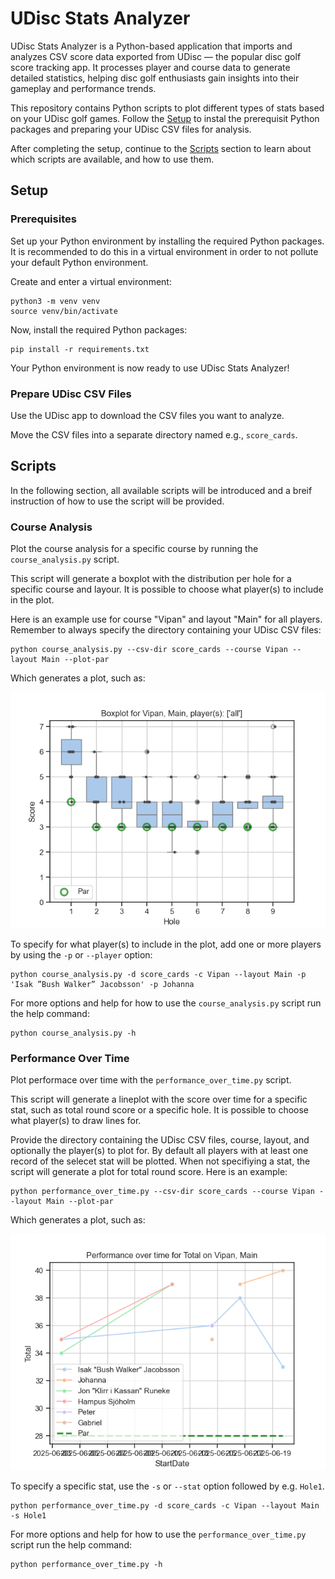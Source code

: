 # UDisc Stats Analyzer

UDisc Stats Analyzer is a Python-based application that imports and analyzes CSV
score data exported from UDisc — the popular disc golf score tracking app. It
processes player and course data to generate detailed statistics, helping disc
golf enthusiasts gain insights into their gameplay and performance trends.

This repository contains Python scripts to plot different types of stats based
on your UDisc golf games. Follow the [Setup](#setup) to instal the prerequisit
Python packages and preparing your UDisc CSV files for analysis.

After completing the setup, continue to the [Scripts](#scripts) section to learn
about which scripts are available, and how to use them.

## Setup

### Prerequisites

Set up your Python environment by installing the required Python packages. It is
recommended to do this in a virtual environment in order to not pollute your
default Python environment.

Create and enter a virtual environment:

```
python3 -m venv venv
source venv/bin/activate
```

Now, install the required Python packages:

```
pip install -r requirements.txt
```

Your Python environment is now ready to use UDisc Stats Analyzer!

### Prepare UDisc CSV Files

Use the UDisc app to download the CSV files you want to analyze.

Move the CSV files into a separate directory named e.g., `score_cards`.

## Scripts

In the following section, all available scripts will be introduced and a breif
instruction of how to use the script will be provided.

### Course Analysis

Plot the course analysis for a specific course by running the
`course_analysis.py` script.

This script will generate a boxplot with the distribution per hole for a
specific course and layour. It is possible to choose what player(s) to include
in the plot.

Here is an example use for course "Vipan" and layout "Main" for all players.
Remember to always specify the directory containing your UDisc CSV files:

```
python course_analysis.py --csv-dir score_cards --course Vipan --layout Main --plot-par
```

Which generates a plot, such as:

![course-analysis-demo](docs/course-analysis-demo.png)

To specify for what player(s) to include in the plot, add one or more players by
using the `-p` or `--player` option:

```
python course_analysis.py -d score_cards -c Vipan --layout Main -p 'Isak ”Bush Walker” Jacobsson' -p Johanna
```

For more options and help for how to use the `course_analysis.py` script
run the help command:

```
python course_analysis.py -h
```

### Performance Over Time

Plot performace over time with the `performance_over_time.py` script.

This script will generate a lineplot with the score over time for a specific
stat, such as total round score or a specific hole. It is possible to choose
what player(s) to draw lines for.

Provide the directory containing the UDisc CSV files, course, layout, and
optionally the player(s) to plot for. By default all players with at least one
record of the selecet stat will be plotted. When not specifiying a stat, the
script will generate a plot for total round score. Here is an example:

```
python performance_over_time.py --csv-dir score_cards --course Vipan --layout Main --plot-par
```

Which generates a plot, such as:

![performance-over-time-demo](docs/performance_over_time.png)

To specify a specific stat, use the `-s` or `--stat` option followed by e.g.
`Hole1`.

```
python performance_over_time.py -d score_cards -c Vipan --layout Main -s Hole1
```

For more options and help for how to use the `performance_over_time.py` script
run the help command:

```
python performance_over_time.py -h
```
